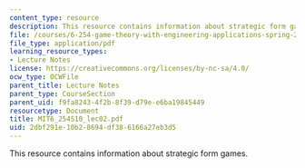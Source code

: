 ```yaml
---
content_type: resource
description: This resource contains information about strategic form games.
file: /courses/6-254-game-theory-with-engineering-applications-spring-2010/2dbf291e10b28694df386166a27eb3d5_MIT6_254S10_lec02.pdf
file_type: application/pdf
learning_resource_types:
- Lecture Notes
license: https://creativecommons.org/licenses/by-nc-sa/4.0/
ocw_type: OCWFile
parent_title: Lecture Notes
parent_type: CourseSection
parent_uid: f9fa8243-4f2b-8f39-d79e-e6ba19845449
resourcetype: Document
title: MIT6_254S10_lec02.pdf
uid: 2dbf291e-10b2-8694-df38-6166a27eb3d5
---
```

This resource contains information about strategic form games.